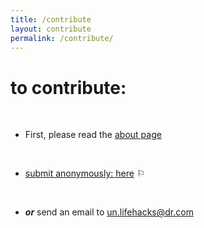 ```yaml
---
title: /contribute
layout: contribute
permalink: /contribute/
---
```


# to contribute:

<br>

- First, please read the <a href="{% link about.md %}">about page

<br>

- submit anonymously: [here](https://forms.gle/ohJdsELXBWDHLAgCA) ⚐

<br>

- ***or*** send an email to [un.lifehacks@dr.com](un.lifehacks@dr.com)

<br>
